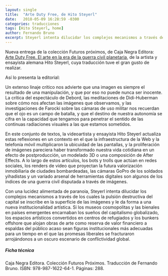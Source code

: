 ```yaml
---
layout: single
title:  "Arte Duty Free, de Hito Steyerl"
date:   2018-05-09 16:28:59 -0300
categories: traducciones
tags: [Hito Steyerl, home]
author: Fernando Bruno
excerpt: Steyerl intenta dilucidar los complejos mecanismos a través de los cuales la pulsión destructiva del capital se inscribe en la superficie de las imágenes y le da forma a una nueva institucionalidad artística. Si los museos cosmopolitas y las bienales en países emergentes encarnaban los sueños del capitalismo globalizado, los espacios artísticos convertidos en centros de refugiados y los bunkers offshore que alojan obras de arte como reserva de valor financiero a espaldas del público acaso sean figuras institucionales más adecuadas para un tiempo en el que las promesas liberales se fracturaron arrojándonos a un oscuro escenario de conflictividad global.
---
```


Nueva entrega de la colección Futuros próximos, de Caja Negra Editora: [Arte Duty Free. El arte en la era de la guerra civil planetaria](https://cajanegraeditora.com.ar/libros/arte-duty-free/), de la artista y ensayista alemana Hito Steyerl, cuya traducción tuve el gran gusto de realizar.

Así lo presenta la editorial:

Un extenso linaje crítico nos advierte que una imagen es siempre el resultado de una manipulación, y que por eso no puede nunca ser inocente. La crítica del espectáculo de Debord, las meditaciones de Didi-Huberman sobre cómo nos afectan las imágenes que observamos, y las investigaciones de Farocki sobre las cámaras de uso militar nos recuerdan que el ojo es un campo de batalla, y que el destino de nuestra autonomía se cifra en la capacidad que tengamos para penetrar el sentido de las continuas radiaciones visuales a las que estamos sometidos.

En este conjunto de textos, la videoartista y ensayista Hito Steyerl actualiza estas reflexiones en un contexto en el que la infraestructura de la Web y la telefonía móvil multiplicaron la ubicuidad de las pantallas, y la proliferación de imágenes pareciera haber transformado nuestra vida cotidiana en un efecto de postproducción, un modelado 3D o una composición de After Effects. A lo largo de estos artículos, los bots y trolls que actúan en redes sociales, los renders de video que proyectan la futura valorización inmobiliaria de ciudades bombardeadas, las cámaras GoPro de los soldados yihadistas y un variado arsenal de herramientas digitales son algunos de los índices de una guerra civil disputada a través de imágenes.

Con una lucidez alimentada de paranoia, Steyerl intenta dilucidar los complejos mecanismos a través de los cuales la pulsión destructiva del capital se inscribe en la superficie de las imágenes y le da forma a una nueva institucionalidad artística. Si los museos cosmopolitas y las bienales en países emergentes encarnaban los sueños del capitalismo globalizado, los espacios artísticos convertidos en centros de refugiados y los bunkers offshore que alojan obras de arte como reserva de valor financiero a espaldas del público acaso sean figuras institucionales más adecuadas para un tiempo en el que las promesas liberales se fracturaron arrojándonos a un oscuro escenario de conflictividad global.

##### Ficha técnica

Caja Negra Editora. Colección Futuros Próximos.
Traducción de Fernando Bruno. ISBN: 978-987-1622-64-1. Páginas: 288.
